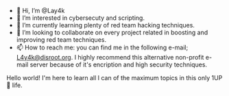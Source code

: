 - 👋 Hi, I’m @Lay4k
- 👀 I’m interested in cybersecuty and scripting.
- 🌱 I’m currently learning plenty of red team hacking techniques.
- 💞️ I’m looking to collaborate on every project related in boosting and improving red team techniques.
- 📫 How to reach me: you can find me in the following e-mail; L4y4k@disroot.org.
I highly recommend this alternative non-profit e-mail server because of it's encription and high security techniques.

Hello world! I'm here to learn all I can of the maximum topics in this only 1UP 🍄 life.

<!---
Lay4k/Lay4k is a ✨ special ✨ repository because its `README.md` (this file) appears on your GitHub profile.
You can click the Preview link to take a look at your changes.
--->
